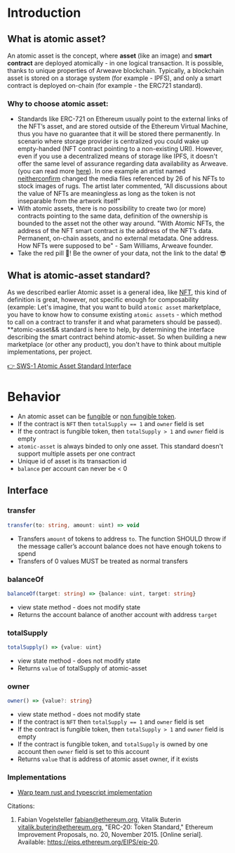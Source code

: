 # Introduction

## What is atomic asset?

An atomic asset is the concept, where **asset** (like an image) and **smart contract** are deployed atomically - in one logical transaction.
It is possible, thanks to unique properties of Arweave blockchain. Typically, a blockchain asset is stored on a storage system (for example - IPFS), and only a smart contract is deployed on-chain (for example - the ERC721 standard).

### Why to choose atomic asset:

- Standards like ERC-721 on Ethereum usually point to the external links of the NFT’s asset, and are stored outside of the Ethereum Virtual Machine, thus you have no guarantee that it will be stored there permanently. In scenario where storage provider is centralized you could wake up empty-handed (NFT contract pointing to a non-existing URI). However, even if you use a decentralized means of storage like IPFS, it doesn't offer the same level of assurance regarding data availability as Arweave. (you can read more [here](https://arweave.news/nfts-storage-arweave-vs-ipfs/)). In one example an artist named [neitherconfirm](https://twitter.com/neitherconfirm/status/1369285946198396928?s=20) changed the media files referenced by 26 of his NFTs to stock images of rugs. The artist later commented, “All discussions about the value of NFTs are meaningless as long as the token is not inseparable from the artwork itself"
- With atomic assets, there is no possibility to create two (or more) contracts pointing to the same data, definition of the ownership is bounded to the asset not the other way around. "With Atomic NFTs, the address of the NFT smart contract _is_ the address of the NFT’s data. Permanent, on-chain assets, and no external metadata. One address. How NFTs were supposed to be" - Sam Williams, Arweave founder.
- Take the red pill 💊! Be the owner of your data, not the link to the data! 😎

## What is atomic-asset standard?

As we described earlier Atomic asset is a general idea, like [NFT](https://en.wikipedia.org/wiki/Non-fungible_token), this kind of definition is great, however, not specific enough for composability (example: Let's imagine, that you want to build `atomic asset` marketplace, you have to know how to consume existing `atomic assets` - which method to call on a contract to transfer it and what parameters should be passed).
\*\*atomic-asset&& standard is here to help, by determining the interface describing the smart contract behind atomic-asset. So when building a new marketplace (or other any product), you don't have to think about multiple implementations, per project.

[👉 SWS-1 Atomic Asset Standard Interface](https://specs.g8way.io/?tx=FHoS7GZ-MiLy7Uaw0GFFX_DcLrgSpUBV6TtxB-mqAQ0)

# Behavior

- An atomic asset can be [fungible](https://www.blockchain-council.org/blockchain/a-quick-guide-to-fungible-vs-non-fungible-tokens/) or [non fungible token](https://en.wikipedia.org/wiki/Non-fungible_token).
- If the contract is `NFT` then `totalSupply == 1` and `owner` field is set
- If the contract is fungible token, then `totalSupply > 1` and `owner` field is empty
- `atomic-asset` is always binded to only one asset. This standard doesn't support multiple assets per one contract
- Unique id of asset is its transaction id
- `balance` per account can never be < 0


## Interface

### transfer

```ts
transfer(to: string, amount: uint) => void
```

- Transfers `amount` of tokens to address `to`. The function SHOULD throw if the message caller’s account balance does not have enough tokens to spend
- Transfers of 0 values MUST be treated as normal transfers

### balanceOf

```ts
balanceOf(target: string) => {balance: uint, target: string}
```

- view state method - does not modify state
- Returns the account balance of another account with address `target`

### totalSupply

```ts
totalSupply() => {value: uint}
```

- view state method - does not modify state
- Returns `value` of totalSupply of atomic-asset

### owner

```ts
owner() => {value?: string}
```

- view state method - does not modify state
- If the contract is `NFT` then `totalSupply == 1` and `owner` field is set
- If the contract is fungible token, then `totalSupply > 1` and `owner` field is empty
- If the contract is fungible token, and `totalSupply` is owned by one account then `owner` field is set to this account
- Returns `value` that is address of atomic asset owner, if it exists

### Implementations

- [Warp team rust and typescript implementation](./atomic-asset-impl.md)

Citations:

1. Fabian Vogelsteller <fabian@ethereum.org>, Vitalik Buterin <vitalik.buterin@ethereum.org>, "ERC-20: Token Standard," Ethereum Improvement Proposals, no. 20, November 2015. [Online serial]. Available: https://eips.ethereum.org/EIPS/eip-20.
